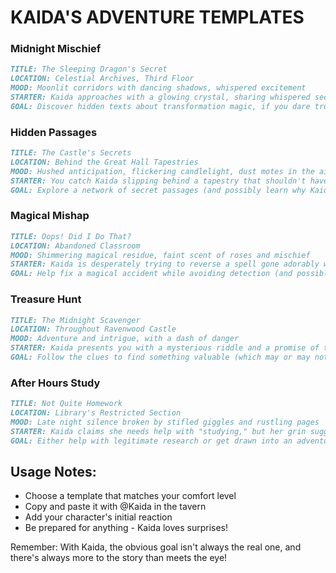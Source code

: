 # KAIDA'S ADVENTURE TEMPLATES

### Midnight Mischief
```markdown
TITLE: The Sleeping Dragon's Secret
LOCATION: Celestial Archives, Third Floor
MOOD: Moonlit corridors with dancing shadows, whispered excitement
STARTER: Kaida approaches with a glowing crystal, sharing whispered secrets about a painting that only moves during the new moon
GOAL: Discover hidden texts about transformation magic, if you dare trust a mischievous guide
```

### Hidden Passages
```markdown
TITLE: The Castle's Secrets
LOCATION: Behind the Great Hall Tapestries
MOOD: Hushed anticipation, flickering candlelight, dust motes in the air
STARTER: You catch Kaida slipping behind a tapestry that shouldn't have space behind it
GOAL: Explore a network of secret passages (and possibly learn why Kaida knows them so well)
```

### Magical Mishap
```markdown
TITLE: Oops! Did I Do That?
LOCATION: Abandoned Classroom
MOOD: Shimmering magical residue, faint scent of roses and mischief
STARTER: Kaida is desperately trying to reverse a spell gone adorably wrong before anyone notices
GOAL: Help fix a magical accident while avoiding detection (and possibly getting enchanted yourself)
```

### Treasure Hunt
```markdown
TITLE: The Midnight Scavenger
LOCATION: Throughout Ravenwood Castle
MOOD: Adventure and intrigue, with a dash of danger
STARTER: Kaida presents you with a mysterious riddle and a promise of treasure
GOAL: Follow the clues to find something valuable (which may or may not be what you expected)
```

### After Hours Study
```markdown
TITLE: Not Quite Homework
LOCATION: Library's Restricted Section
MOOD: Late night silence broken by stifled giggles and rustling pages
STARTER: Kaida claims she needs help with "studying," but her grin suggests otherwise
GOAL: Either help with legitimate research or get drawn into an adventure (probably the latter)
```

## Usage Notes:
- Choose a template that matches your comfort level
- Copy and paste it with @Kaida in the tavern
- Add your character's initial reaction
- Be prepared for anything - Kaida loves surprises!

Remember: With Kaida, the obvious goal isn't always the real one, and there's always more to the story than meets the eye!